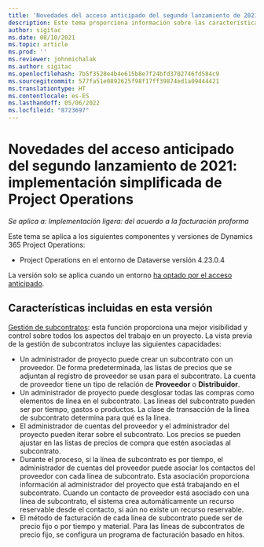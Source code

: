 ```yaml
---
title: 'Novedades del acceso anticipado del segundo lanzamiento de 2021: implementación simplificada de Project Operations'
description: Este tema proporciona información sobre las características disponibles en la versión de acceso anticipado del segundo lanzamiento de 2021 de implementación simplificada de Project Operations.
author: sigitac
ms.date: 08/10/2021
ms.topic: article
ms.prod: ''
ms.reviewer: johnmichalak
ms.author: sigitac
ms.openlocfilehash: 7b5f3528e4b4e615b8e7f24bfd3702746fd584c9
ms.sourcegitcommit: 577fa51e0892625f98f17ff39874ed1a09444421
ms.translationtype: HT
ms.contentlocale: es-ES
ms.lasthandoff: 05/06/2022
ms.locfileid: "8723697"
---
```

# <a name="whats-new-2021-wave-2-early-access---project-operations-lite-deployment"></a>Novedades del acceso anticipado del segundo lanzamiento de 2021: implementación simplificada de Project Operations

_Se aplica a: Implementación ligera: del acuerdo a la facturación proforma_

Este tema se aplica a los siguientes componentes y versiones de Dynamics 365 Project Operations:

  - Project Operations en el entorno de Dataverse versión 4.23.0.4

La versión solo se aplica cuando un entorno [ha optado por el acceso anticipado](/power-platform/admin/opt-in-early-access-updates#how-to-enable-early-access-updates).

## <a name="features-included-in-this-release"></a>Características incluidas en esta versión

[Gestión de subcontratos](/dynamics365/project-operations/pro/subcontracting/managing-subcontracts-overview): esta función proporciona una mejor visibilidad y control sobre todos los aspectos del trabajo en un proyecto. La vista previa de la gestión de subcontratos incluye las siguientes capacidades:

  - Un administrador de proyecto puede crear un subcontrato con un proveedor. De forma predeterminada, las listas de precios que se adjuntan al registro de proveedor se usan para el subcontrato. La cuenta de proveedor tiene un tipo de relación de **Proveedor** o **Distribuidor**.
  - Un administrador de proyecto puede desglosar todas las compras como elementos de línea en el subcontrato. Las líneas del subcontrato pueden ser por tiempo, gastos o productos. La clase de transacción de la línea de subcontrato determina para qué es la línea.
  - El administrador de cuentas del proveedor y el administrador del proyecto pueden iterar sobre el subcontrato. Los precios se pueden ajustar en las listas de precios de compra que estén asociadas al subcontrato.
  - Durante el proceso, si la línea de subcontrato es por tiempo, el administrador de cuentas del proveedor puede asociar los contactos del proveedor con cada línea de subcontrato. Esta asociación proporciona información al administrador del proyecto que está trabajando en el subcontrato. Cuando un contacto de proveedor está asociado con una línea de subcontrato, el sistema crea automáticamente un recurso reservable desde el contacto, si aún no existe un recurso reservable.
  - El método de facturación de cada línea de subcontrato puede ser de precio fijo o por tiempo y material. Para las líneas de subcontratos de precio fijo, se configura un programa de facturación basado en hitos.
